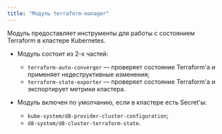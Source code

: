 ```yaml
---
title: "Модуль terraform-manager"
---
```


Модуль предоставляет инструменты для работы с состоянием Terraform в кластере Kubernetes.

* Модуль состоит из 2-х частей:
  * `terraform-auto-converger` — проверяет состояние Terraform'а и применяет недеструктивные изменения;
  * `terraform-state-exporter` — проверяет состояние Terraform'а и экспортирует метрики кластера.

* Модуль включен по умолчанию, если в кластере есть Secret'ы:
    * `kube-system/d8-provider-cluster-configuration`;
    * `d8-system/d8-cluster-terraform-state`.
